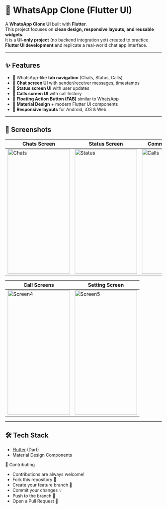 # 📱 WhatsApp Clone (Flutter UI)

A **WhatsApp Clone UI** built with **Flutter**.  
This project focuses on **clean design, responsive layouts, and reusable widgets**.  
It is a **UI-only project** (no backend integration yet) created to practice **Flutter UI development** and replicate a real-world chat app interface.

---

## ✨ Features

- 🔹 WhatsApp-like **tab navigation** (Chats, Status, Calls)  
- 🔹 **Chat screen UI** with sender/receiver messages, timestamps  
- 🔹 **Status screen UI** with user updates  
- 🔹 **Calls screen UI** with call history  
- 🔹 **Floating Action Button (FAB)** similar to WhatsApp  
- 🔹 **Material Design** + modern Flutter UI components  
- 🔹 **Responsive layouts** for Android, iOS & Web

---

## 📸 Screenshots

| Chats Screen | Status Screen | Communities Screen |
|--------------|---------------|--------------|
| <img width="200" height="400" alt="Chats" src="https://github.com/user-attachments/assets/9c762032-7932-4ad8-a4db-dfa51324ce8b" /> | <img width="200" height="400" alt="Status" src="https://github.com/user-attachments/assets/78c5cde9-b279-4191-b5c7-edfa420025c6" /> | <img width="200" height="400" alt="Calls" src="https://github.com/user-attachments/assets/3c4b5394-3f2e-4664-b2aa-7548952a5446" /> |

| Call Screens | Setting Screen  |
|--------------|-----------------|
| <img width="200" height="400" alt="Screen4" src="https://github.com/user-attachments/assets/252e7dda-d9ec-4a5e-8625-8cf57e3d973f" /> | <img width="200" height="400" alt="Screen5" src="https://github.com/user-attachments/assets/a0280710-d877-4a24-a2ba-c18bef48f411" /> |  |








---

## 🛠️ Tech Stack

- [Flutter](https://flutter.dev/) (Dart)  
- Material Design Components  



🤝 Contributing
- Contributions are always welcome!
- Fork this repository 🍴
- Create your feature branch 🌱
- Commit your changes 💡
- Push to the branch 🚀
- Open a Pull Request 🎉
